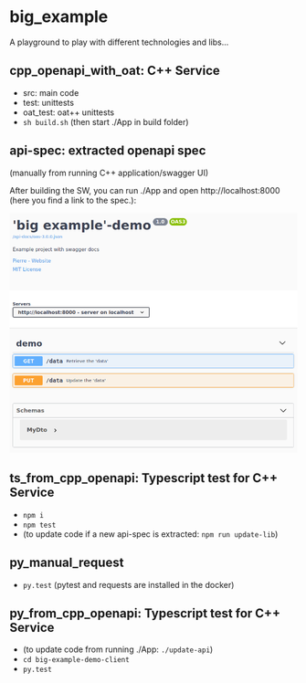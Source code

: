 # big_example

A playground to play with different technologies and libs...

## cpp_openapi_with_oat: C++ Service

   * src: main code
   * test: unittests
   * oat_test: oat++ unittests
   * `sh build.sh` (then start ./App in build folder)


## api-spec: extracted openapi spec 
(manually from running C++ application/swagger UI)

After building the SW, you can run ./App and open http://localhost:8000 
(here you find a link to the spec.):

![swagger](doc/swagger.png)


## ts_from_cpp_openapi: Typescript test for C++ Service
   * `npm i`
   * `npm test`
   * (to update code if a new api-spec is extracted: `npm run update-lib`)


## py_manual_request
   * `py.test` (pytest and requests are installed in the docker)


## py_from_cpp_openapi: Typescript test for C++ Service
   * (to update code from running ./App: `./update-api`)
   * `cd big-example-demo-client`
   * `py.test`
